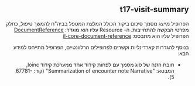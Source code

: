 <div dir="rtl" markdown="1">

## t17-visit-summary


הפרופיל מייצג מסמך סיכום ביקור הכולל המלצת המטפל בביה"ח להמשך טיפול, כחלק מפרטי הבקשה להתחייבות.
ה- Resource עליו הוא מוגדר: [DocumentReference](https://hl7.org/fhir/R4/documentreference.html)
הפרופיל עליו הוא מתבסס:  [il-core-document-reference](https://hl7.org/fhir/R4/documentreference.html)

בנוסף להגדרות קארדינליות וקשרים לפרופילים הרלוונטיים, הפרופיל מתייחס למידע הבא:
* חובת הזנה של סוג מסמך עם לפחות קידוד אחד ממערכת קידוד loinc, המבטא: "Summarization of encounter note Narrative" (קוד: 67781-5).

</div>
